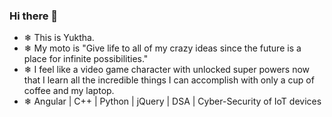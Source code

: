 ### Hi there 👋

- ❄ This is Yuktha.
- ❄ My moto is "Give life to all of my crazy ideas since the future is a place for infinite possibilities."
- ❄ I feel like a video game character with unlocked super powers now that I learn all the incredible things I can accomplish with only a cup of coffee and my laptop.
- ❄ Angular | C++ | Python | jQuery | DSA | Cyber-Security of IoT devices


